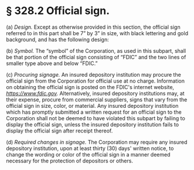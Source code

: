 # § 328.2   Official sign.

(a) *Design.* Except as otherwise provided in this section, the official sign referred to in this part shall be 7” by 3” in size, with black lettering and gold background, and has the following design:


(b) *Symbol.* The “symbol” of the Corporation, as used in this subpart, shall be that portion of the official sign consisting of “FDIC” and the two lines of smaller type above and below “FDIC.”


(c) *Procuring signage.* An insured depository institution may procure the official sign from the Corporation for official use at no charge. Information on obtaining the official sign is posted on the FDIC's internet website, *https://www.fdic.gov.* Alternatively, insured depository institutions may, at their expense, procure from commercial suppliers, signs that vary from the official sign in size, color, or material. Any insured depository institution which has promptly submitted a written request for an official sign to the Corporation shall not be deemed to have violated this subpart by failing to display the official sign, unless the insured depository institution fails to display the official sign after receipt thereof.


(d) *Required changes in signage.* The Corporation may require any insured depository institution, upon at least thirty (30) days' written notice, to change the wording or color of the official sign in a manner deemed necessary for the protection of depositors or others.






